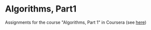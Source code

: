 # Algorithms, Part1

Assignments for the course "Algorithms, Part 1" in Coursera (see [here](https://www.coursera.org/learn/algorithms-part1/))
